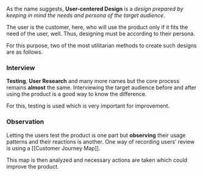 As the name suggests, **User-centered Design** is a *design prepared by keeping in mind the needs and persona of the target audience*.

The user is the customer, here, who will use the product only if it fits the need of the user, well. Thus, designing must be according to their persona.

For this purpose, two of the most utilitarian methods to create such designs are as follows.

### Interview
**Testing**, **User Research** and many more names but the core process remains **almost** the same. Interviewing the target audience before and after using the product is a good way to know the difference. 

For this, testing is used which is very important for improvement. 
<br>

### Observation
Letting the users test the product is one part but **observing** their usage patterns and their reactions is another. One way of recording users’ review is using a [[Customer Journey Map]].

This map is then analyzed and necessary actions are taken which could improve the product.


